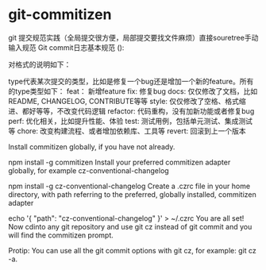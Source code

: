 # git-commitizen
git 提交规范实践（全局提交很方便，局部提交要找文件麻烦）直接souretree手动输入规范
Git commit日志基本规范
<type>(<scope>): <subject>
<BLANK LINE>
<body>
<BLANK LINE>
<footer>

对格式的说明如下：

type代表某次提交的类型，比如是修复一个bug还是增加一个新的feature。所有的type类型如下：
feat： 新增feature
fix: 修复bug
docs: 仅仅修改了文档，比如README, CHANGELOG, CONTRIBUTE等等
style: 仅仅修改了空格、格式缩进、都好等等，不改变代码逻辑
refactor: 代码重构，没有加新功能或者修复bug
perf: 优化相关，比如提升性能、体验
test: 测试用例，包括单元测试、集成测试等
chore: 改变构建流程、或者增加依赖库、工具等
revert: 回滚到上一个版本


Install commitizen globally, if you have not already.

npm install -g commitizen
Install your preferred commitizen adapter globally, for example cz-conventional-changelog

npm install -g cz-conventional-changelog
Create a .czrc file in your home directory, with path referring to the preferred, globally installed, commitizen adapter

echo '{ "path": "cz-conventional-changelog" }' > ~/.czrc
You are all set! Now cdinto any git repository and use git cz instead of git commit and you will find the commitizen prompt.

Protip: You can use all the git commit options with git cz, for example: git cz -a.

